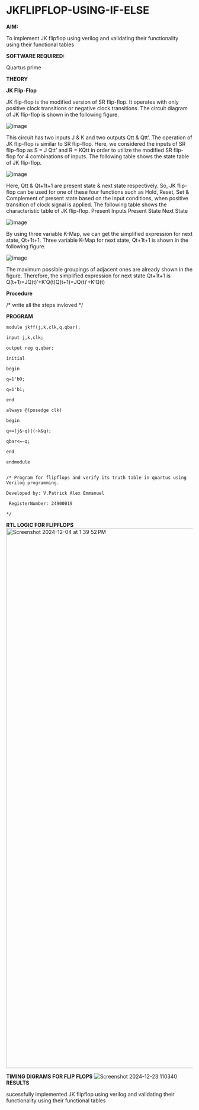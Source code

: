 # JKFLIPFLOP-USING-IF-ELSE

**AIM:** 

To implement  JK flipflop using verilog and validating their functionality using their functional tables

**SOFTWARE REQUIRED:**

Quartus prime

**THEORY**

**JK Flip-Flop**

JK flip-flop is the modified version of SR flip-flop. It operates with only positive clock transitions or negative clock transitions. The circuit diagram of JK flip-flop is shown in the following figure.

![image](https://github.com/naavaneetha/JKFLIPFLOP-USING-IF-ELSE/assets/154305477/a649c30b-232b-4558-b188-fd6c09845180)


This circuit has two inputs J & K and two outputs Qtt & Qtt’. The operation of JK flip-flop is similar to SR flip-flop. Here, we considered the inputs of SR flip-flop as S = J Qtt’ and R = KQtt in order to utilize the modified SR flip-flop for 4 combinations of inputs. The following table shows the state table of JK flip-flop.

![image](https://github.com/naavaneetha/JKFLIPFLOP-USING-IF-ELSE/assets/154305477/c4360742-e8a8-4937-b089-c46c0433f9a3)

 
Here, Qtt & Qt+1t+1 are present state & next state respectively. So, JK flip-flop can be used for one of these four functions such as Hold, Reset, Set & Complement of present state based on the input conditions, when positive transition of clock signal is applied. The following table shows the characteristic table of JK flip-flop. Present Inputs Present State Next State
 
![image](https://github.com/naavaneetha/JKFLIPFLOP-USING-IF-ELSE/assets/154305477/6c275261-a6d5-4c37-a3a7-1e88ca11c4cd)

By using three variable K-Map, we can get the simplified expression for next state, Qt+1t+1. Three variable K-Map for next state, Qt+1t+1 is shown in the following figure.
 
![image](https://github.com/naavaneetha/JKFLIPFLOP-USING-IF-ELSE/assets/154305477/5174f41b-0ce0-4329-a372-6d1943ea6673)

The maximum possible groupings of adjacent ones are already shown in the figure. Therefore, the simplified expression for next state Qt+1t+1 is Q(t+1)=JQ(t)′+K′Q(t)Q(t+1)=JQ(t)′+K′Q(t)

**Procedure**

/* write all the steps invloved */

**PROGRAM**
```
module jkff(j,k,clk,q,qbar);

input j,k,clk;

output reg q,qbar;

initial 

begin

q=1'b0;

q=1'b1;

end

always @(posedge clk)

begin

q<=(j&~q)|(~k&q);

qbar<=~q;

end

endmodule


/* Program for flipflops and verify its truth table in quartus using Verilog programming.

Developed by: V.Patrick Alex Emmanuel

 RegisterNumber: 24900019

*/
```
**RTL LOGIC FOR FLIPFLOPS**
<img width="1458" alt="Screenshot 2024-12-04 at 1 39 52 PM" src="https://github.com/user-attachments/assets/e4c74b9d-ec66-4228-a625-dd65d779ffb1">

**TIMING DIGRAMS FOR FLIP FLOPS**
![Screenshot 2024-12-23 110340](https://github.com/user-attachments/assets/1e5056a5-6abb-4a3e-9419-a52e7558c109)
**RESULTS**

sucessfully implemented  JK flipflop using verilog and validating their functionality using their functional tables
